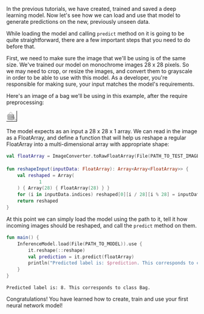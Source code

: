 In the previous tutorials, we have created, trained and saved a deep learning model. 
Now let's see how we can load and use that model to generate predictions on the new, previously unseen data. 

While loading the model and calling `predict` method on it is going to be quite straightforward, there are a few 
important steps that you need to do before that. 

First, we need to make sure the image that we'll be using is of the same size. We've trained our model on monochrome 
images 28 x 28 pixels. So we may need to crop, or resize the images, and convert them to grayscale in order to be able to 
use with this model. As a developer, you're responsible for making sure, your input matches the model's requirements. 

Here's an image of a bag we'll be using in this example, after the require preprocessing:

![](images/test-image-bag.png)

The model expects as an input a 28 x 28 x 1 array. We can read in the image as 
a FloatArray, and define a function that will help us reshape a regular FloatArray into a multi-dimensional array with 
appropriate shape:

```kotlin
val floatArray = ImageConverter.toRawFloatArray(File(PATH_TO_TEST_IMAGE))

fun reshapeInput(inputData: FloatArray): Array<Array<FloatArray>> {
    val reshaped = Array(
            1
    ) { Array(28) { FloatArray(28) } }
    for (i in inputData.indices) reshaped[0][i / 28][i % 28] = inputData[i]
    return reshaped
}

``` 

At this point we can simply load the model using the path to it, tell it how incoming images should be reshaped, 
and call the `predict` method on them. 

```kotlin
fun main() {
    InferenceModel.load(File(PATH_TO_MODEL)).use {
        it.reshape(::reshape)
        val prediction = it.predict(floatArray)
        println("Predicted label is: $prediction. This corresponds to class ${stringLabels[prediction]}.")
    }
}
```

```
Predicted label is: 8. This corresponds to class Bag.
```

Congratulations! You have learned how to create, train and use your first neural network model! 